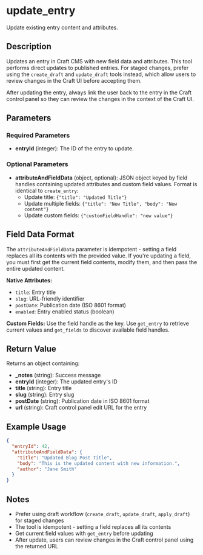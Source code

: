 # update_entry

Update existing entry content and attributes.

## Description

Updates an entry in Craft CMS with new field data and attributes. This tool performs direct updates to published entries. For staged changes, prefer using the `create_draft` and `update_draft` tools instead, which allow users to review changes in the Craft UI before accepting them.

After updating the entry, always link the user back to the entry in the Craft control panel so they can review the changes in the context of the Craft UI.

## Parameters

### Required Parameters

- **entryId** (integer): The ID of the entry to update.

### Optional Parameters

- **attributeAndFieldData** (object, optional): JSON object keyed by field handles containing updated attributes and custom field values. Format is identical to `create_entry`:
  - Update title: `{"title": "Updated Title"}`
  - Update multiple fields: `{"title": "New Title", "body": "New content"}`
  - Update custom fields: `{"customFieldHandle": "new value"}`

## Field Data Format

The `attributeAndFieldData` parameter is idempotent - setting a field replaces all its contents with the provided value. If you're updating a field, you must first get the current field contents, modify them, and then pass the entire updated content.

**Native Attributes:**
- `title`: Entry title
- `slug`: URL-friendly identifier  
- `postDate`: Publication date (ISO 8601 format)
- `enabled`: Entry enabled status (boolean)

**Custom Fields:**
Use the field handle as the key. Use `get_entry` to retrieve current values and `get_fields` to discover available field handles.

## Return Value

Returns an object containing:

- **_notes** (string): Success message
- **entryId** (integer): The updated entry's ID
- **title** (string): Entry title
- **slug** (string): Entry slug
- **postDate** (string): Publication date in ISO 8601 format
- **url** (string): Craft control panel edit URL for the entry

## Example Usage

```json
{
  "entryId": 42,
  "attributeAndFieldData": {
    "title": "Updated Blog Post Title",
    "body": "This is the updated content with new information.",
    "author": "Jane Smith"
  }
}
```

## Notes

- Prefer using draft workflow (`create_draft`, `update_draft`, `apply_draft`) for staged changes
- The tool is idempotent - setting a field replaces all its contents
- Get current field values with `get_entry` before updating
- After update, users can review changes in the Craft control panel using the returned URL
